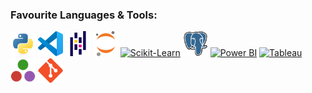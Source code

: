 ### Favourite Languages & Tools:
<div>
  <a href="https://www.python.org/"><img src="https://github.com/devicons/devicon/blob/master/icons/python/python-original.svg" title="Python" alt="Python" width=40 height=40 /></a>
  <a href="https://code.visualstudio.com/"><img src="https://github.com/devicons/devicon/blob/master/icons/vscode/vscode-original.svg" title="VSCode" alt="VSCode" width=40 height=40 /></a>
  <a href="https://pandas.pydata.org/")><img src="https://github.com/devicons/devicon/blob/master/icons/pandas/pandas-original.svg" title="Pandas" alt="Pandas" width=40 height=40 /></a>
  <a href="https://jupyter.org/"><img src="https://github.com/devicons/devicon/blob/master/icons/jupyter/jupyter-original.svg" title="Jupyter" alt="Jupyter" width=40 height=40 /></a>
  <a href="https://scikit-learn.org/stable/")><img src="https://upload.wikimedia.org/wikipedia/commons/0/05/Scikit_learn_logo_small.svg" title="Scikit-Learn" alt="Scikit-Learn" width=40 height=40 /></a>
  <a href="https://www.postgresql.org/"><img src="https://github.com/devicons/devicon/blob/master/icons/postgresql/postgresql-original.svg" title="PostgreSQL" alt="PostgreSQL" width=40 height=40 /></a>
  <a href="https://powerbi.microsoft.com/en-gb/getting-started-with-power-bi/"><img src="https://upload.wikimedia.org/wikipedia/en/2/20/Power_BI_logo.svg" title="Power BI" alt="Power BI" width=40 height=40 /></a>
  <a href="https://www.tableau.com/en-gb/products/desktop"><img src="https://seeklogo.com/images/T/tableau-software-logo-F1CE2CA54A-seeklogo.com.png" title="Tableau" alt="Tableau" width=40 height=40 /></a>
  <a href="https://julialang.org/"><img src="https://github.com/devicons/devicon/blob/master/icons/julia/julia-original.svg" title="Julia" alt="Julia" width=40 height=40 /></a>
  <a href="https://git-scm.com/"><img src="https://github.com/devicons/devicon/blob/master/icons/git/git-original.svg" title="Git" alt="Git" width=40 height=40 /></a>
</div>

<!-- **jwr42/jwr42** is a ✨ _special_ ✨ repository because its `README.md` (this file) appears on your GitHub profile. -->
